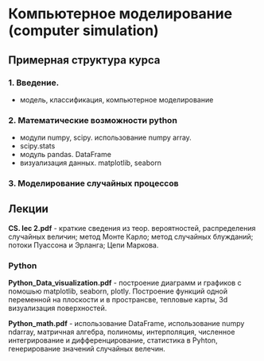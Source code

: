 # Компьютерное моделирование (computer simulation)

## Примерная структура курса

### 1. Введение. 
  * модель, классификация, компьютерное моделирование
  
### 2. Математические возможности python
  * модули numpy, scipy. использование numpy array. 
  * scipy.stats
  * модуль pandas. DataFrame
  * визуализация данных. matplotlib, seaborn

### 3. Моделирование случайных процессов


## Лекции

**CS. lec 2.pdf** - краткие сведения из теор. вероятностей, распределения случайных величин; метод Монте Карло; метод случайных блужданий; потоки Пуассона и Эрланга; Цепи Маркова.

### Python

**Python_Data_visualization.pdf** - построение диаграмм и графиков с помошью matplotlib, seaborn, plotly. Построение функций одной переменной на плоскости и в пространсве, тепловые карты, 3d визуализация поверхностей.

**Python_math.pdf** - использование DataFrame, использование numpy ndarray, матричная алгебра, полиномы, интерполяция, численное интегрирование и дифференцирование, статистика в Pyhton, генерирование значений случайных велечин.

